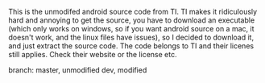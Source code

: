 This is the unmodifed android source code from TI. 
TI makes it ridiculously hard and annoying to get the source, 
you have to download an executable (which only works on windows, 
so if you want android source on a mac, it doesn't work, and the 
linux files have issues), so I decided to download it, 
and just extract the source code. The code belongs to TI and their
licenes still applies. Check their website or the license etc.

branch: master, unmodified
dev, modified